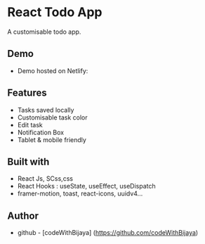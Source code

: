 # React Todo App

A customisable todo app.

## Demo

- Demo hosted on Netlify:

## Features

- Tasks saved locally
- Customisable task color
- Edit task
- Notification Box
- Tablet & mobile friendly

## Built with

- React Js, SCss,css
- React Hooks : useState, useEffect, useDispatch
- framer-motion, toast, react-icons, uuidv4...

## Author

- github - [codeWithBijaya] (https://github.com/codeWithBijaya)
